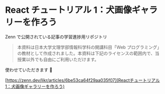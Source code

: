 # React チュートリアル 1：犬画像ギャラリーを作ろう

Zenn で公開されている記事の学習進捗用リポジトリ

> 本資料は日本大学文理学部情報科学科の開講科目「Web プログラミング」の教材として作成されました。本資料は下記のライセンスの範囲内で、当授業以外でも自由にご利用いただけます。

使わせていただきます 🙇

[https://zenn.dev/likr/articles/6be53ca64f29aa035f07](Reactチュートリアル1：犬画像ギャラリーを作ろう)
